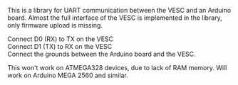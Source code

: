 This is a library for UART communication between the VESC and an Arduino board. Almost the full interface of the VESC is implemented in the library, only firmware upload is missing.  
  
Connect D0 (RX) to TX on the VESC  
Connect D1 (TX) to RX on the VESC  
Connect the grounds between the Arduino board and the VESC.  

This won't work on ATMEGA328 devices, due to lack of RAM memory.
Will work on Arduino MEGA 2560 and similar.
